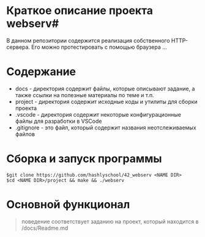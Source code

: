 # Краткое описание проекта webserv#

В данном репозитории содержится реализация собственного HTTP-сервера. Его можно протестировать с помощью браузера
...

# Содержание #
* docs				- директория содержит файлы, которые описывают задание, а также ссылки на полезные материалы по теме и т.п.
* project			- директория содержит исходные коды и утилиты для сборки проекта
* .vscode			- директория содержит некоторые конфигурационные файлы для разработки в VSCode
* .gitignore		- это файл, который содержит названия неотслеживаемых файлов

# Сборка и запуск программы #
```
$git clone https://github.com/hashlyschool/42_webserv <NAME DIR>
$cd <NAME DIR>/project && make && ./webserv
```

# Основной функционал #

> поведение соответствует заданию на проект, который находится в /docs/Readme.md
>
